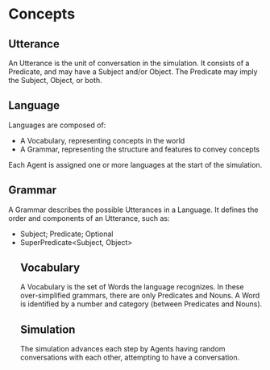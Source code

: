 # Concepts

## Utterance

An Utterance is the unit of conversation in the simulation. It consists of a
Predicate, and may have a Subject and/or Object. The Predicate may imply the
Subject, Object, or both.

## Language

Languages are composed of:

- A Vocabulary, representing concepts in the world
- A Grammar, representing the structure and features to convey concepts

Each Agent is assigned one or more languages at the start of the simulation.

## Grammar

A Grammar describes the possible Utterances in a Language. It defines the order
and components of an Utterance, such as:

- Subject; Predicate; Optional<Object>
- SuperPredicate<Subject, Object>

## Vocabulary

A Vocabulary is the set of Words the language recognizes. In these
over-simplified grammars, there are only Predicates and Nouns. A Word is
identified by a number and category (between Predicates and Nouns).

## Simulation

The simulation advances each step by Agents having random conversations with
each other, attempting to have a conversation.
